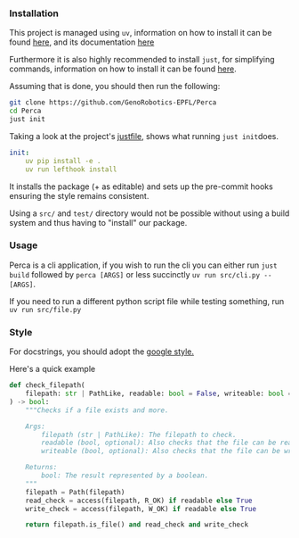 ### Installation

This project is managed using `uv`, information on how to install it can be found [here](https://github.com/astral-sh/uv?tab=readme-ov-file#installation), and its documentation [here](https://docs.astral.sh/uv/)

Furthermore it is also highly recommended to install `just`, for simplifying commands, information on how to install it can be found [here](https://github.com/casey/just#installation).

Assuming that is done, you should then run the following:
``` bash
git clone https://github.com/GenoRobotics-EPFL/Perca
cd Perca
just init
```

Taking a look at the project's [justfile](/justfile), shows what running `just init`does.
``` yaml
init:
    uv pip install -e .
    uv run lefthook install
```
It installs the package (+ as editable) and sets up the pre-commit hooks ensuring the style remains consistent.

Using a `src/` and `test/` directory would not be possible without using a build system and thus having to "install" our package.

### Usage

Perca is a cli application, if you wish to run the cli you can either run `just build` followed by `perca [ARGS]` or less succinctly `uv run src/cli.py -- [ARGS]`.

If you need to run a different python script file while testing something, run `uv run src/file.py`

### Style

For docstrings, you should adopt the [google style.](https://google.github.io/styleguide/pyguide.html)

Here's a quick example
``` py
def check_filepath(
    filepath: str | PathLike, readable: bool = False, writeable: bool = False
) -> bool:
    """Checks if a file exists and more.

    Args:
        filepath (str | PathLike): The filepath to check.
        readable (bool, optional): Also checks that the file can be read. Defaults to False.
        writeable (bool, optional): Also checks that the file can be written to. Defaults to False.

    Returns:
        bool: The result represented by a boolean.
    """
    filepath = Path(filepath)
    read_check = access(filepath, R_OK) if readable else True
    write_check = access(filepath, W_OK) if readable else True

    return filepath.is_file() and read_check and write_check
```
